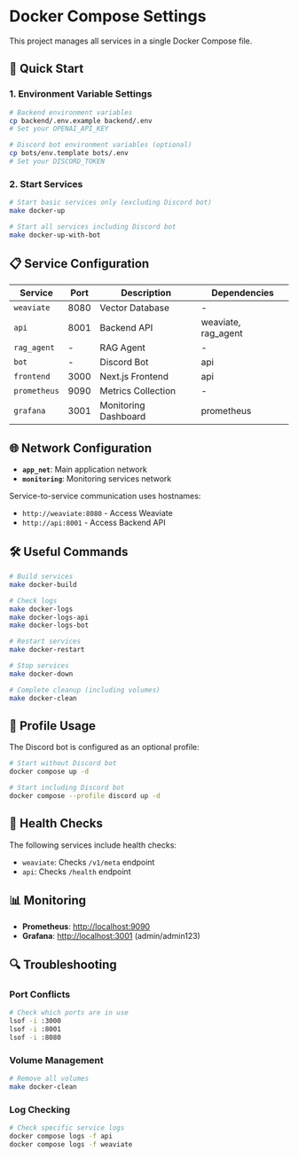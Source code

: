 # Docker Compose Settings

This project manages all services in a single Docker Compose file.

## 🚀 Quick Start

### 1. Environment Variable Settings

```bash
# Backend environment variables
cp backend/.env.example backend/.env
# Set your OPENAI_API_KEY

# Discord bot environment variables (optional)
cp bots/env.template bots/.env
# Set your DISCORD_TOKEN
```

### 2. Start Services

```bash
# Start basic services only (excluding Discord bot)
make docker-up

# Start all services including Discord bot
make docker-up-with-bot
```

## 📋 Service Configuration

| Service | Port | Description | Dependencies |
|---------|------|-------------|--------------|
| `weaviate` | 8080 | Vector Database | - |
| `api` | 8001 | Backend API | weaviate, rag_agent |
| `rag_agent` | - | RAG Agent | - |
| `bot` | - | Discord Bot | api |
| `frontend` | 3000 | Next.js Frontend | api |
| `prometheus` | 9090 | Metrics Collection | - |
| `grafana` | 3001 | Monitoring Dashboard | prometheus |

## 🌐 Network Configuration

- **`app_net`**: Main application network
- **`monitoring`**: Monitoring services network

Service-to-service communication uses hostnames:

- `http://weaviate:8080` - Access Weaviate
- `http://api:8001` - Access Backend API

## 🛠️ Useful Commands

```bash
# Build services
make docker-build

# Check logs
make docker-logs
make docker-logs-api
make docker-logs-bot

# Restart services
make docker-restart

# Stop services
make docker-down

# Complete cleanup (including volumes)
make docker-clean
```

## 🔧 Profile Usage

The Discord bot is configured as an optional profile:

```bash
# Start without Discord bot
docker compose up -d

# Start including Discord bot
docker compose --profile discord up -d
```

## 🏥 Health Checks

The following services include health checks:

- `weaviate`: Checks `/v1/meta` endpoint
- `api`: Checks `/health` endpoint

## 📊 Monitoring

- **Prometheus**: [http://localhost:9090](http://localhost:9090)
- **Grafana**: [http://localhost:3001](http://localhost:3001) (admin/admin123)

## 🔍 Troubleshooting

### Port Conflicts

```bash
# Check which ports are in use
lsof -i :3000
lsof -i :8001
lsof -i :8080
```

### Volume Management

```bash
# Remove all volumes
make docker-clean
```

### Log Checking

```bash
# Check specific service logs
docker compose logs -f api
docker compose logs -f weaviate
```
